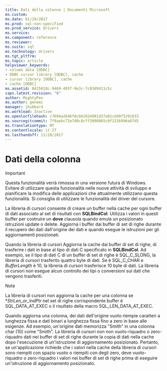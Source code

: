 ```yaml
---
title: Dati della colonna | Documenti Microsoft
ms.custom: 
ms.date: 01/19/2017
ms.prod: sql-non-specified
ms.prod_service: drivers
ms.service: 
ms.component: reference
ms.reviewer: 
ms.suite: sql
ms.technology: drivers
ms.tgt_pltfrm: 
ms.topic: article
helpviewer_keywords:
- column data [ODBC]
- ODBC cursor library [ODBC], cache
- cursor library [ODBC], cache
- cache [ODBC]
ms.assetid: 0425818c-9469-493f-9e3c-fc03d9411c5c
caps.latest.revision: "8"
author: MightyPen
ms.author: genemi
manager: jhubbard
ms.workload: Inactive
ms.openlocfilehash: c7694a2646f8cb62824991d37a01cd49f5291033
ms.sourcegitcommit: 7f8aebc72e7d0c8cff3990865c9f1316996a67d5
ms.translationtype: MT
ms.contentlocale: it-IT
ms.lasthandoff: 11/20/2017
---
```

# <a name="column-data"></a>Dati della colonna
> [!IMPORTANT]  
>  Questa funzionalità verrà rimossa in una versione futura di Windows. Evitare di utilizzare questa funzionalità nelle nuove attività di sviluppo e pianificare la modifica delle applicazioni che attualmente utilizzano questa funzionalità. Si consiglia di utilizzare le funzionalità del driver del cursore.  
  
 La libreria di cursori consente di creare un buffer nella cache per ogni buffer di dati associato al set di risultati con **SQLBindCol**. Utilizza i valori in questi buffer per costruire un **dove** clausola quando emula un posizionato istruzioni update o delete. Aggiorna i buffer dai buffer di set di righe durante il recupero dei dati dall'origine dei dati e quando esegue le istruzioni per gli aggiornamenti posizionati.  
  
 Quando la libreria di cursori Aggiorna la cache dai buffer di set di righe, di trasferire i dati in base al tipo di dati C specificato in **SQLBindCol**. Ad esempio, se il tipo di dati C di un buffer di set di righe è SQL_C_SLONG, la libreria di cursori trasferito quattro byte di dati. Se è SQL_C_CHAR e *BufferLength* è 10, la libreria di cursori trasferisce 10 byte di dati. La libreria di cursori non esegue alcun controllo dei tipi o conversioni sui dati che vengono trasferiti.  
  
> [!NOTE]  
>  La libreria di cursori non aggiorna la cache per una colonna se **StrLen_or_IndPtr* nel set di righe corrispondente buffer è SQL_DATA_AT_EXEC o il risultato della macro SQL_LEN_DATA_AT_EXEC.  
  
 Quando aggiorna una colonna, dei dati dell'origine vuoto riempie caratteri a lunghezza fissa e dati binari a lunghezza fissa fino a zero in base alle esigenze. Ad esempio, un'origine dati memorizza "Smith" in una colonna char (10) come "Smith". La libreria di cursori non non vuoto-riquadro o zero-riquadro dati nei buffer di set di righe durante la copia di dati nella cache dopo l'esecuzione di un'istruzione di aggiornamento posizionato. Pertanto, se un'applicazione richiede che i valori nella cache della libreria di cursori sono riempiti con spazio vuoto o riempiti con degli zero, deve vuoto-riquadro o zero-riquadro i valori nei buffer di set di righe prima di eseguire un'istruzione di aggiornamento posizionato.
